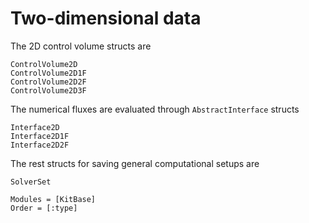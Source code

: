 # Two-dimensional data

The 2D control volume structs are
```@docs
ControlVolume2D
ControlVolume2D1F
ControlVolume2D2F
ControlVolume2D3F
```

The numerical fluxes are evaluated through `AbstractInterface` structs
```@docs
Interface2D
Interface2D1F
Interface2D2F
```

The rest structs for saving general computational setups are
```@docs
SolverSet
```

```@autodocs
Modules = [KitBase]
Order = [:type]
```
